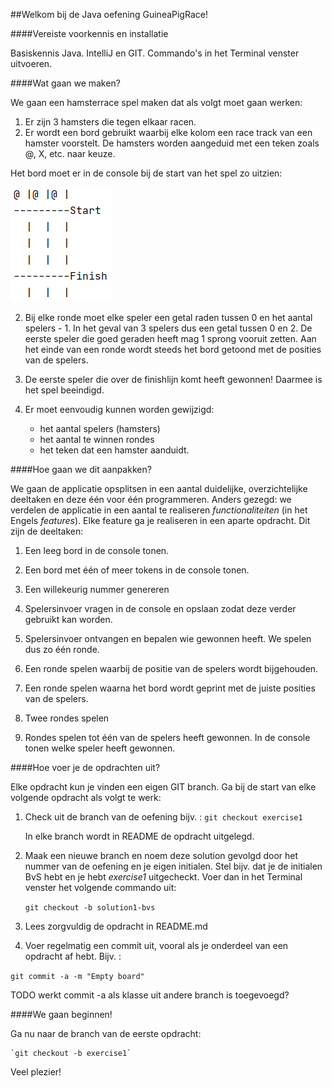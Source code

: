 ##Welkom bij de Java oefening GuineaPigRace!

####Vereiste voorkennis en installatie

Basiskennis Java. IntelliJ en GIT. Commando's in het Terminal venster uitvoeren.

####Wat gaan we maken?

We gaan een hamsterrace spel maken dat als volgt moet gaan werken:

1. Er zijn 3 hamsters die tegen elkaar racen.
2. Er wordt een bord gebruikt waarbij elke kolom een race track van een hamster voorstelt. De hamsters worden aangeduid met een teken zoals @, X, etc. naar keuze.

Het bord moet er in de console bij de start van het spel zo uitzien:

![example](./resources/ExampleBoard.png)

2. Bij elke ronde moet elke speler een getal raden tussen 0 en het aantal spelers - 1. In het geval van 3 spelers dus een getal tussen 0 en 2. De eerste speler die goed geraden heeft mag 1 sprong vooruit zetten. Aan het einde van een ronde wordt steeds het bord getoond met de posities van de spelers. 

3. De eerste speler die over de finishlijn komt heeft gewonnen! Daarmee is het spel beeindigd.

4. Er moet eenvoudig kunnen worden gewijzigd:

	- het aantal spelers (hamsters)
	- het aantal te winnen rondes
	- het teken dat een hamster aanduidt.


####Hoe gaan we dit aanpakken?

We gaan de applicatie opsplitsen in een aantal duidelijke, overzichtelijke deeltaken en deze één voor één programmeren. Anders gezegd: we verdelen de applicatie in een aantal te realiseren _functionaliteiten_ (in het Engels _features_). Elke feature ga je realiseren in een aparte opdracht. Dit zijn de deeltaken:

1. Een leeg bord in de console tonen.

2. Een bord met één of meer tokens in de console tonen.

3. Een willekeurig nummer genereren

4. Spelersinvoer vragen in de console en opslaan zodat deze verder gebruikt kan worden.

5. Spelersinvoer ontvangen en bepalen wie gewonnen heeft. We spelen dus zo één ronde.

6. Een ronde spelen waarbij de positie van de spelers wordt bijgehouden.

7. Een ronde spelen waarna het bord wordt geprint met de juiste posities van de spelers.

8. Twee rondes spelen

9. Rondes spelen tot één van de spelers heeft gewonnen. In de console tonen welke speler heeft gewonnen.

####Hoe voer je de opdrachten uit?

Elke opdracht kun je vinden een eigen GIT branch. Ga bij de start van elke volgende opdracht als volgt te werk:

1. Check uit de branch van de oefening bijv. :
    `git checkout exercise1`

    In elke branch wordt in README de opdracht uitgelegd.
    
2. Maak een nieuwe branch en noem deze solution gevolgd door het nummer van de oefening en je eigen initialen. Stel bijv. dat je de initialen BvS hebt en je hebt _exercise1_ uitgecheckt. Voer dan in het Terminal venster het volgende commando uit:

    `git checkout -b solution1-bvs`

3. Lees zorgvuldig de opdracht in README.md

4. Voer regelmatig een commit uit, vooral als je onderdeel van een opdracht af hebt. Bijv. :

`git commit -a -m "Empty board"`

TODO werkt commit -a als klasse uit andere branch is toegevoegd?

####We gaan beginnen!

Ga nu naar de branch van de eerste opdracht:

    `git checkout -b exercise1`

Veel plezier!